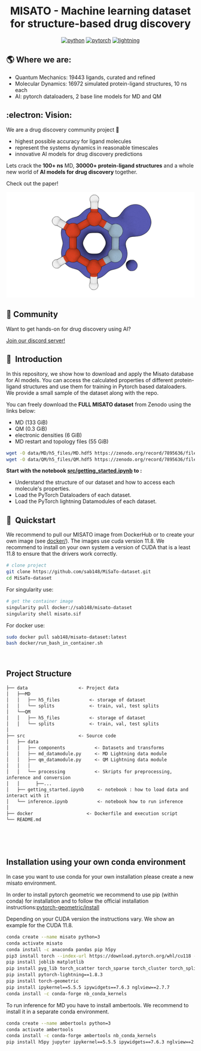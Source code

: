 <div align="center">

# MISATO - Machine learning dataset for structure-based drug discovery

[![python](https://img.shields.io/badge/-Python_3.7_%7C_3.8_%7C_3.9_%7C_3.10-blue?logo=python&logoColor=white)](https://github.com/pre-commit/pre-commit)
[![pytorch](https://img.shields.io/badge/PyTorch_1.10+-ee4c2c?logo=pytorch&logoColor=white)](https://pytorch.org/get-started/locally/)
[![lightning](https://img.shields.io/badge/-Lightning_1.8+-792ee5?logo=pytorchlightning&logoColor=white)](https://pytorchlightning.ai/)

</div>
 
## :earth_americas: Where we are:
- Quantum Mechanics: 19443 ligands, curated and refined
- Molecular Dynamics: 16972 simulated protein-ligand structures, 10 ns each 
- AI: pytorch dataloaders, 2 base line models for MD and QM

## :electron: Vision:
We are a drug discovery community project :hugs:
- highest possible accuracy for ligand molecules
- represent the systems dynamics in reasonable timescales
- innovative AI models for drug discovery predictions

Lets crack the **100+ ns** MD, **30000+ protein-ligand structures** and a whole new world of **AI models for drug discovery** together.

Check out the paper!

![Alt text](logo.jpg?raw=true "MISATO")

## :purple_heart: Community

Want to get hands-on for drug discovery using AI?


[Join our discord server!](https://discord.gg/tGaut92VYB)


## 📌  Introduction 
 
In this repository, we show how to download and apply the Misato database for AI models. You can access the calculated properties of different protein-ligand structures and use them for training in Pytorch based dataloaders. We provide a small sample of the dataset along with the repo.

You can freely download the **FULL MISATO dataset** from Zenodo using the links below:

- MD (133 GiB)
- QM (0.3 GiB)
- electronic densities (6 GiB)
- MD restart and topology files (55 GiB)
 

```bash
wget -O data/MD/h5_files/MD.hdf5 https://zenodo.org/record/7895636/files/tiny_md.hdf5
wget -O data/QM/h5_files/QM.hdf5 https://zenodo.org/record/7895636/files/tiny_qm.hdf5
```

**Start with the notebook [src/getting_started.ipynb](src/getting_started.ipynb) to :**

- Understand the structure of our dataset and how to access each molecule's properties.
- Load the PyTorch Dataloaders of each dataset.
- Load the PyTorch lightning Datamodules of each dataset.



## 🚀  Quickstart

We recommend to pull our MISATO image from DockerHub or to create your own image (see [docker/](docker/)).  The images use cuda version 11.8. We recommend to install on your own system a version of CUDA that is a least 11.8 to ensure that the drivers work correctly.

```bash
# clone project
git clone https://github.com/sab148/MiSaTo-dataset.git
cd MiSaTo-dataset
```
For singularity use:
```bash
# get the container image
singularity pull docker://sab148/misato-dataset
singularity shell misato.sif
```

For docker use: 

```bash
sudo docker pull sab148/misato-dataset:latest
bash docker/run_bash_in_container.sh
```

<br>


## Project Structure

```
├── data                   <- Project data
│   ├──MD 
│   │   ├── h5_files           <- storage of dataset
│   │   └── splits             <- train, val, test splits
│   └──QM
│   │   ├── h5_files           <- storage of dataset
│   │   └── splits             <- train, val, test splits
│
├── src                    <- Source code
│   ├── data                    
│   │   ├── components           <- Datasets and transforms
│   │   ├── md_datamodule.py     <- MD Lightning data module
│   │   ├── qm_datamodule.py     <- QM Lightning data module
│   │   │
│   │   └── processing           <- Skripts for preprocessing, inference and conversion
│   │      ├──...    
│   ├── getting_started.ipynb     <- notebook : how to load data and interact with it
│   └── inference.ipynb           <- notebook how to run inference
│
├── docker                    <- Dockerfile and execution script 
└── README.md
```

<br>
<br>

<br>


## Installation using your own conda environment

In case you want to use conda for your own installation please create a new misato environment.

In order to install pytorch geometric we recommend to use pip (within conda) for installation and to follow the official installation instructions:[pytorch-geometric/install](
https://pytorch-geometric.readthedocs.io/en/latest/install/installation.html)

Depending on your CUDA version the instructions vary. We show an example for the CUDA 11.8.

```bash
conda create --name misato python=3
conda activate misato
conda install -c anaconda pandas pip h5py
pip3 install torch --index-url https://download.pytorch.org/whl/cu118 --no-cache
pip install joblib matplotlib
pip install pyg_lib torch_scatter torch_sparse torch_cluster torch_spline_conv -f https://data.pyg.org/whl/torch-2.0.0+cu118.html
pip install pytorch-lightning==1.8.3
pip install torch-geometric
pip install ipykernel==5.5.5 ipywidgets==7.6.3 nglview==2.7.7
conda install -c conda-forge nb_conda_kernels

```

To run inference for MD you have to install ambertools. We recommend to install it in a separate conda environment.

```bash
conda create --name ambertools python=3
conda activate ambertools
conda install -c conda-forge ambertools nb_conda_kernels
pip install h5py jupyter ipykernel==5.5.5 ipywidgets==7.6.3 nglview==2.7.7
```



